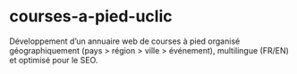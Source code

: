 # courses-a-pied-uclic
Développement d’un annuaire web de courses à pied organisé géographiquement (pays > région > ville > événement), multilingue (FR/EN) et optimisé pour le SEO.

